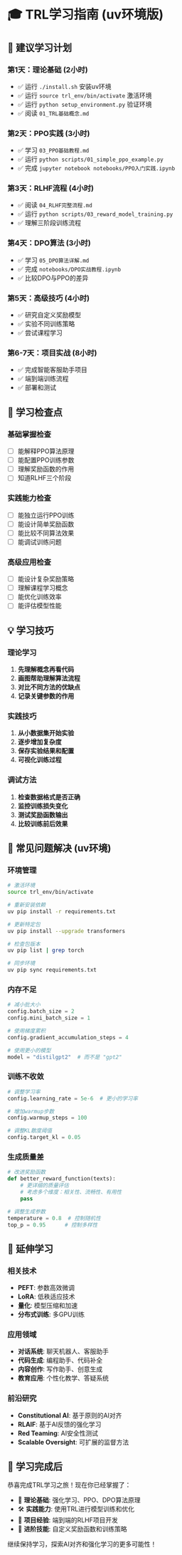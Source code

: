 # 🎓 TRL学习指南 (uv环境版)

## 📅 建议学习计划

### 第1天：理论基础 (2小时)
- ✅ 运行 `./install.sh` 安装uv环境
- ✅ 运行 `source trl_env/bin/activate` 激活环境  
- ✅ 运行 `python setup_environment.py` 验证环境
- ✅ 阅读 `01_TRL基础概念.md`

### 第2天：PPO实践 (3小时)  
- ✅ 学习 `03_PPO基础教程.md`
- ✅ 运行 `python scripts/01_simple_ppo_example.py`
- ✅ 完成 `jupyter notebook notebooks/PPO入门实践.ipynb`

### 第3天：RLHF流程 (4小时)
- ✅ 阅读 `04_RLHF完整流程.md`
- ✅ 运行 `python scripts/03_reward_model_training.py`
- ✅ 理解三阶段训练流程

### 第4天：DPO算法 (3小时)
- ✅ 学习 `05_DPO算法详解.md`
- ✅ 完成 `notebooks/DPO实战教程.ipynb`
- ✅ 比较DPO与PPO的差异

### 第5天：高级技巧 (4小时)
- ✅ 研究自定义奖励模型
- ✅ 实验不同训练策略
- ✅ 尝试课程学习

### 第6-7天：项目实战 (8小时)
- ✅ 完成智能客服助手项目
- ✅ 端到端训练流程
- ✅ 部署和测试

## 🎯 学习检查点

### 基础掌握检查
- [ ] 能解释PPO算法原理
- [ ] 能配置PPO训练参数
- [ ] 理解奖励函数的作用
- [ ] 知道RLHF三个阶段

### 实践能力检查
- [ ] 能独立运行PPO训练
- [ ] 能设计简单奖励函数
- [ ] 能比较不同算法效果
- [ ] 能调试训练问题

### 高级应用检查
- [ ] 能设计复杂奖励策略
- [ ] 理解课程学习概念
- [ ] 能优化训练效率
- [ ] 能评估模型性能

## 💡 学习技巧

### 理论学习
1. **先理解概念再看代码**
2. **画图帮助理解算法流程**
3. **对比不同方法的优缺点**
4. **记录关键参数的作用**

### 实践技巧
1. **从小数据集开始实验**
2. **逐步增加复杂度**
3. **保存实验结果和配置**
4. **可视化训练过程**

### 调试方法
1. **检查数据格式是否正确**
2. **监控训练损失变化**
3. **测试奖励函数输出**
4. **比较训练前后效果**

## 🚨 常见问题解决 (uv环境)

### 环境管理
```bash
# 激活环境
source trl_env/bin/activate

# 重新安装依赖
uv pip install -r requirements.txt

# 更新特定包
uv pip install --upgrade transformers

# 检查包版本
uv pip list | grep torch

# 同步环境
uv pip sync requirements.txt
```

### 内存不足
```python
# 减小批大小
config.batch_size = 2
config.mini_batch_size = 1

# 使用梯度累积
config.gradient_accumulation_steps = 4

# 使用更小的模型
model = "distilgpt2"  # 而不是 "gpt2"
```

### 训练不收敛
```python
# 调整学习率
config.learning_rate = 5e-6  # 更小的学习率

# 增加warmup步数
config.warmup_steps = 100

# 调整KL散度阈值
config.target_kl = 0.05
```

### 生成质量差
```python
# 改进奖励函数
def better_reward_function(texts):
    # 更详细的质量评估
    # 考虑多个维度：相关性、流畅性、有用性
    pass

# 调整生成参数
temperature = 0.8  # 控制随机性
top_p = 0.95      # 控制多样性
```

## 🔗 延伸学习

### 相关技术
- **PEFT**: 参数高效微调
- **LoRA**: 低秩适应技术
- **量化**: 模型压缩和加速
- **分布式训练**: 多GPU训练

### 应用领域
- **对话系统**: 聊天机器人、客服助手
- **代码生成**: 编程助手、代码补全
- **内容创作**: 写作助手、创意生成
- **教育应用**: 个性化教学、答疑系统

### 前沿研究
- **Constitutional AI**: 基于原则的AI对齐
- **RLAIF**: 基于AI反馈的强化学习
- **Red Teaming**: AI安全性测试
- **Scalable Oversight**: 可扩展的监督方法

## 🎊 学习完成后

恭喜完成TRL学习之旅！现在你已经掌握了：

- 🧠 **理论基础**: 强化学习、PPO、DPO算法原理
- 🛠️ **实践能力**: 使用TRL进行模型训练和优化  
- 🎯 **项目经验**: 端到端的RLHF项目开发
- 🚀 **进阶技能**: 自定义奖励函数和训练策略

继续保持学习，探索AI对齐和强化学习的更多可能性！